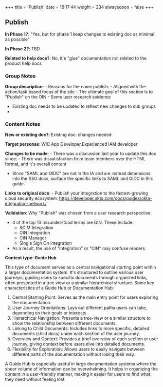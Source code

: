 +++
title = 'Publish'
date = 16:17:44
weight = 234
alwaysopen = false
+++

## Publish

**In Phase 1?**: "Yes, but for phase 1 keep changes to existing doc as minimal as possible"

**In Phase 2?**: TBD

**Related to help docs?**: No, it's "glue" documentation not related to the product help docs


### Group Notes

**Group description**: - Reasons for the name publish:
    - Aligned with the action/task based focus of the site
    - The ultimate goal of this section is to "Publish" on the OIN
    - Some user research evidence
- Existing doc needs to be updated to reflect new changes to sub groups
- 

### Content Notes

**New or existing doc?**: Existing doc: changes needed

**Target personas**: WIC App Developer,Experienced IAM developer

**Changes to be made**: - There was a discussion last year to update this doc since:
    - There was dissatisfaction from team members over the HTML format, and it's overall content
- SInce "SAML and OIDC" are not in the IA and are instead dimensions into the SSO docs, surface the specific links to SAML and OIDC in this guide.

**Links to original docs**: - Publish your integration to the fastest-growing cloud security ecosystem: https://developer.okta.com/docs/guides/okta-integration-network/

**Validation**: Why "Publish" was chosen from a user research perspective:
- 4 of the top 10 misunderstood terms are OIN. These include:
    - SCIM Integration
    - OIN Integration
    - OIN Manager
    - Single Sign On Integration
- As a result, the use of "Integration" or "OIN" may confuse readers

**Content type: Guide Hub**

This type of document serves as a central navigational starting point within a larger documentation system. It's structured to outline various user journeys, guiding users to specific documents through organized links, often presented in a tree view or a similar hierarchical structure. Some key characteristics of a Guide Hub or Documentation Hub:

1. Central Starting Point: Serves as the main entry point for users exploring the documentation.
2. User Journey Orientations: Lays out different paths users can take, depending on their goals or interests.
3. Hierarchical Navigation: Presents a tree-view or a similar structure to show the relationship between different documents.
4. Linking to Child Documents: Includes links to more specific, detailed documents (child docs) under each section of the user journey.
5. Overview and Context: Provides a brief overview of each section or user journey, giving context before users dive into detailed documents.
6. Flexibility for Exploration: Allows users to easily navigate between different parts of the documentation without losing their way.

A Guide Hub is especially useful in large documentation systems where the sheer volume of information can be overwhelming. It helps in organizing the content in a user-friendly manner, making it easier for users to find what they need without feeling lost.


